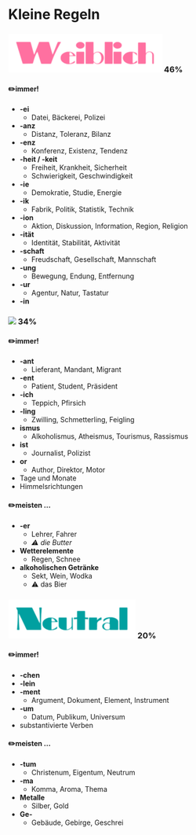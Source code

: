 # Kleine Regeln


### ![](./Weiblich.png) 46%

#### ✏️immer!
 * __-ei__
    * Datei, Bäckerei, Polizei
 * __-anz__ 
    * Distanz, Toleranz, Bilanz
 * __-enz__ 
    * Konferenz, Existenz, Tendenz
 * __-heit / -keit__
    * Freiheit, Krankheit, Sicherheit
    * Schwierigkeit, Geschwindigkeit
 * __-ie__
    * Demokratie, Studie, Energie
 * __-ik__
    * Fabrik, Politik, Statistik, Technik
 * __-ion__
    * Aktion, Diskussion, Information, Region, Religion
 * __-ität__
    * Identität, Stabilität, Aktivität
 * __-schaft__
    * Freudschaft, Gesellschaft, Mannschaft
 * __-ung__
    * Bewegung, Endung, Entfernung
 * __-ur__
    * Agentur, Natur, Tastatur
 * __-in__
    
    


### ![](./Männlich.png) 34%

#### ✏️immer!
* __-ant__
    * Lieferant, Mandant, Migrant
* __-ent__
    * Patient, Student, Präsident
* __-ich__
    * Teppich, Pfirsich
* __-ling__
    * Zwilling, Schmetterling, Feigling
* __ismus__
    * Alkoholismus, Atheismus, Tourismus, Rassismus
* __ist__
    * Journalist, Polizist
* __or__
    * Author, Direktor, Motor
* Tage und Monate
* Himmelsrichtungen
    
#### ✏️meisten ...
* __-er__
    * Lehrer, Fahrer
    * _⚠️ die Butter_
* __Wetterelemente__
    * Regen, Schnee
* __alkoholischen Getränke__
    * Sekt, Wein, Wodka
    * ⚠️ das Bier


### ![](./Neutral.png) 20%
#### ✏️immer!
* __-chen__
* __-lein__
* __-ment__
    * Argument, Dokument, Element, Instrument
* __-um__
    * Datum, Publikum, Universum
* substantivierte Verben
      
#### ✏️meisten ...
* __-tum__
    * Christenum, Eigentum, Neutrum
* __-ma__
    * Komma, Aroma, Thema
* __Metalle__
    * Silber, Gold
* __Ge-__
    * Gebäude, Gebirge, Geschrei
     
   

